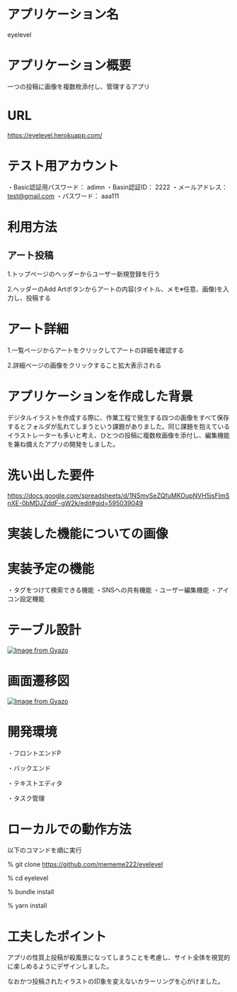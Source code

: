 
  # アプリケーション名

  eyelevel

  # アプリケーション概要

  一つの投稿に画像を複数枚添付し、管理するアプリ

  # URL

  https://eyelevel.herokuapp.com/

  # テスト用アカウント

  ・Basic認証用パスワード： adimn
  ・Basin認証ID： 2222
  ・メールアドレス： test@gmail.com
  ・パスワード： aaa111

  # 利用方法

  ## アート投稿

  1.トップページのヘッダーからユーザー新規登録を行う

  2.ヘッダーのAdd Artボタンからアートの内容(タイトル、メモ※任意、画像)を入力し、投稿する

  # アート詳細

  1.一覧ページからアートをクリックしてアートの詳細を確認する

  2.詳細ページの画像をクリックすること拡大表示される

  # アプリケーションを作成した背景

  デジタルイラストを作成する際に、作業工程で発生する四つの画像をすべて保存するとフォルダが乱れてしまうという課題がありました。同じ課題を抱えているイラストレーターも多いと考え、ひとつの投稿に複数枚画像を添付し、編集機能を兼ね備えたアプリの開発をしました。

  # 洗い出した要件

  https://docs.google.com/spreadsheets/d/1NSmvSeZQfuMKOupNVH5jsFImSnXE-0bMDJZddF-gW2k/edit#gid=595039049

  # 実装した機能についての画像

  # 実装予定の機能

  ・タグをつけて検索できる機能
  ・SNSへの共有機能
  ・ユーザー編集機能
  ・アイコン設定機能

  # テーブル設計

  [![Image from Gyazo](https://i.gyazo.com/add5da35aafc0968f0f51f15b2c17792.png)](https://gyazo.com/add5da35aafc0968f0f51f15b2c17792)

  # 画面遷移図

  [![Image from Gyazo](https://i.gyazo.com/4708821fbac75d508953f56b023e1ee3.png)](https://gyazo.com/4708821fbac75d508953f56b023e1ee3)

  # 開発環境

  ・フロントエンドP

  ・バックエンド

  ・テキストエディタ

  ・タスク管理
  
  # ローカルでの動作方法

  以下のコマンドを順に実行

  % git clone https://github.com/mememe222/eyelevel

  % cd eyelevel

  % bundle install

  % yarn install

  # 工夫したポイント

  アプリの性質上投稿が殺風景になってしまうことを考慮し、サイト全体を視覚的に楽しめるようにデザインしました。

  なおかつ投稿されたイラストの印象を変えないカラーリングを心がけました。